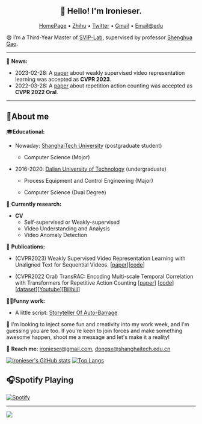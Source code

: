 <!-- ### Hi there, I'm **Sixun Dong** !👋 -->
<h2 align="center">👋 Hello! I'm  Ironieser.   </h2>
<p align="center">
  <a href="https://ironieser.github.io">HomePage</a> •
  <a href="https://www.zhihu.com/people/ironieser">Zhihu</a> •
  <a href="https://twitter.com/ironieser">Twitter</a> •
  <a href = "mailto:ironieser@gmail.com">Gmail</a> •
  <a href = "mailto:dongsx@shanghaitech.edu.cn">Email@edu</a>
</p>

 
😄 I’m a Third-Year Master of [SVIP-Lab](https://svip-lab.github.io/team.html), supervised by professor [Shenghua Gao](https://scholar.google.com/citations?hl=zh-CN&user=fe-1v0MAAAAJ).


- - -
🎉 **News:**
- 2023-02-28: A [paper](https://arxiv.org/abs/2303.12370) about weakly supervised video representation learning was accepted as **CVPR 2023**.
- 2022-03-28: A [paper](https://arxiv.org/abs/2204.01018) about repetition action counting was accepted as **CVPR 2022 Oral**.
---

## 👶About me

🎓**Educational:**

* Nowaday: [ShanghaiTech University](https://www.shanghaitech.edu.cn/) (postgraduate student)

    - Computer Science (Mojor)


* 2016-2020: [Dalian University of Technology](https://www.dlut.edu.cn) (undergraduate)

    - Process Equipment and Control Engineering (Major)

    - Computer Science (Dual Degree)

🔭 **Currently research:**
 * **CV**
     * Self-supervised or Weakly-supervised 
     * Video Understanding and Analysis
     * Video Anomaly Detection  

📄 **Publications:**
  
  * (CVPR2023) Weakly Supervised Video Representation Learning with Unaligned Text for Sequential Videos. [[paper](https://arxiv.org/abs/2303.12370)][[code](https://github.com/svip-lab/WeakSVR/)]

 * (CVPR2022 Oral) TransRAC: Encoding Multi-scale Temporal Correlation with Transformers for Repetitive Action Counting [[paper](https://arxiv.org/abs/2204.01018)] [[code](https://github.com/SvipRepetitionCounting/TransRAC)][[dataset](https://svip-lab.github.io/dataset/RepCount_dataset.html)][[Youtube](https://youtu.be/SFpUS9mHHpk)][[Bilibili](https://www.bilibili.com/video/BV1B94y1S7oP?share_source=copy_web)]

 👨‍🦽**Funny work:**

* A little script: [Storyteller Of Auto-Barrage](https://github.com/Ironieser/Storyteller_Of_Auto-Barrage)

👯 I'm looking to inject some fun and creativity into my work week, and I'm guessing you are too. If you're keen to join forces and make something awesome happen, shoot me a message and let's make it a reality! 

📧 **Reach me:** ironieser@gmail.com, dongsx@shanghaitech.edu.cn

[![Ironieser's GitHub stats](https://github-readme-stats.vercel.app/api?username=Ironieser&count_private=true&show_icons=true)](https://github.com/anuraghazra/github-readme-stats) [![Top Langs](https://github-readme-stats.vercel.app/api/top-langs/?username=Ironieser&layout=compact&hide=jupyter%20notebook)](https://github.com/anuraghazra/github-readme-stats)
## 🎧Spotify Playing 

[![Spotify](https://spotify-playing-ironieser.vercel.app/api/spotify)](https://open.spotify.com/user/Ironieser)

---

![](https://komarev.com/ghpvc/?username=Ironieser&style=flat-square) 

<!--
**Ironieser/Ironieser** is a ✨ _special_ ✨ repository because its `README.md` (this file) appears on your GitHub profile.

Here are some ideas to get you started:

- 🔭 I’m currently working on ...
- 🌱 I’m currently learning ...
- 👯 I’m looking to collaborate on ...
- 🤔 I’m looking for help with ...
- 💬 Ask me about ...
- 📫 How to reach me: ...
- 😄 Pronouns: ...
- ⚡ Fun fact: ...
-->
